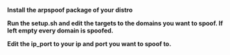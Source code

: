 **Install the arpspoof package of your distro**

**Run the setup.sh and edit the targets to the domains you want to spoof. If left empty every domain is spoofed.**

**Edit the ip_port to your ip and port you want to spoof to.**
